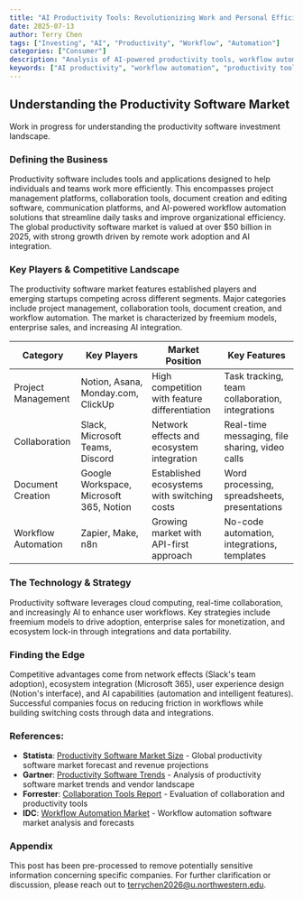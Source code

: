 ```yaml
---
title: "AI Productivity Tools: Revolutionizing Work and Personal Efficiency"
date: 2025-07-13
author: Terry Chen
tags: ["Investing", "AI", "Productivity", "Workflow", "Automation"]
categories: ["Consumer"]
description: "Analysis of AI-powered productivity tools, workflow automation, and investment opportunities in the productivity software market. Exploring how AI is transforming personal and professional efficiency through intelligent automation."
keywords: ["AI productivity", "workflow automation", "productivity tools", "AI assistants", "work automation", "productivity software", "AI efficiency", "productivity market"]
---
```


## Understanding the Productivity Software Market

Work in progress for understanding the productivity software investment landscape.

### Defining the Business
Productivity software includes tools and applications designed to help individuals and teams work more efficiently. This encompasses project management platforms, collaboration tools, document creation and editing software, communication platforms, and AI-powered workflow automation solutions that streamline daily tasks and improve organizational efficiency. The global productivity software market is valued at over $50 billion in 2025, with strong growth driven by remote work adoption and AI integration.

### Key Players & Competitive Landscape
The productivity software market features established players and emerging startups competing across different segments. Major categories include project management, collaboration tools, document creation, and workflow automation. The market is characterized by freemium models, enterprise sales, and increasing AI integration.

| Category | Key Players | Market Position | Key Features |
|----------|-------------|-----------------|--------------|
| Project Management | Notion, Asana, Monday.com, ClickUp | High competition with feature differentiation | Task tracking, team collaboration, integrations |
| Collaboration | Slack, Microsoft Teams, Discord | Network effects and ecosystem integration | Real-time messaging, file sharing, video calls |
| Document Creation | Google Workspace, Microsoft 365, Notion | Established ecosystems with switching costs | Word processing, spreadsheets, presentations |
| Workflow Automation | Zapier, Make, n8n | Growing market with API-first approach | No-code automation, integrations, templates |

### The Technology & Strategy
Productivity software leverages cloud computing, real-time collaboration, and increasingly AI to enhance user workflows. Key strategies include freemium models to drive adoption, enterprise sales for monetization, and ecosystem lock-in through integrations and data portability.

### Finding the Edge
Competitive advantages come from network effects (Slack's team adoption), ecosystem integration (Microsoft 365), user experience design (Notion's interface), and AI capabilities (automation and intelligent features). Successful companies focus on reducing friction in workflows while building switching costs through data and integrations.

### References:

- **Statista**: [Productivity Software Market Size](https://www.statista.com/outlook/tmo/software/productivity-software/worldwide) - Global productivity software market forecast and revenue projections
- **Gartner**: [Productivity Software Trends](https://www.gartner.com/en/documents/3991478) - Analysis of productivity software market trends and vendor landscape
- **Forrester**: [Collaboration Tools Report](https://www.forrester.com/report/The-Forrester-Wave-Collaboration-Tools-Q2-2025/) - Evaluation of collaboration and productivity tools
- **IDC**: [Workflow Automation Market](https://www.idc.com/getdoc.jsp?containerId=prUS51245625) - Workflow automation software market analysis and forecasts

### Appendix 
This post has been pre-processed to remove potentially sensitive information concerning specific companies. For further clarification or discussion, please reach out to terrychen2026@u.northwestern.edu.